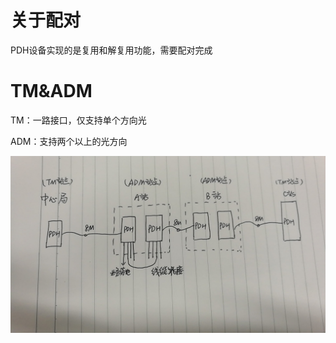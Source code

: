 # 关于配对

PDH设备实现的是复用和解复用功能，需要配对完成

# TM&ADM

TM：一路接口，仅支持单个方向光

ADM：支持两个以上的光方向

![](/assets/IMG_20170519_095547.jpg)


